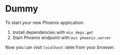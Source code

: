 # Dummy

To start your new Phoenix application:

1. Install dependencies with `mix deps.get`
2. Start Phoenix endpoint with `mix phoenix.server`

Now you can visit `localhost:4000` from your browser.
